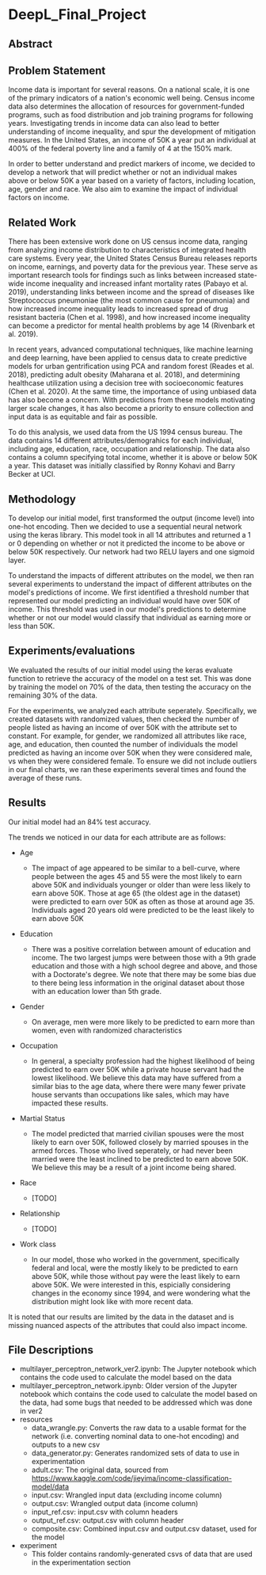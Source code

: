 # DeepL_Final_Project

## Abstract


## Problem Statement
Income data is important for several reasons. On a national scale, it is one of the primary indicators of a nation's economic well being. Census income data also determines the allocation of resources for government-funded programs, such as food distribution and job training programs for following years. Investigating trends in income data can also lead to better understanding of income inequality, and spur the development of mitigation measures. In the United States, an income of 50K a year put an individual at 400% of the federal poverty line and a family of 4 at the 150% mark.

In order to better understand and predict markers of income, we decided to develop a network that will predict whether or not an individual makes above or below 50K a year based on a variety of factors, including location, age, gender and race. We also aim to examine the impact of individual factors on income.

## Related Work

There has been extensive work done on US census income data, ranging from analyzing income distribution to characteristics of integrated health care systems. Every year, the United States Census Bureau releases reports on income, earnings, and poverty data for the previous year. These serve as important research tools for findings such as links between increased state-wide income inequality and increased infant mortality rates (Pabayo et al. 2019), understanding links between income and the spread of diseases like Streptococcus pneumoniae (the most common cause for pneumonia) and how increased income inequality leads to increased spread of drug resistant bacteria (Chen et al. 1998), and how increased income inequality can become a predictor for mental health problems by age 14 (Rivenbark et al. 2019).

In recent years, advanced computational techniques, like machine learning and deep learning, have been applied to census data to create predictive models for urban gentrification using PCA and random forest (Reades et al. 2018), predicting adult obesity (Maharana et al. 2018), and determining healthcase utilization using a decision tree with socioeconomic features (Chen et al. 2020). At the same time, the importance of using unbiased data has also become a concern. With predictions from these models motivating larger scale changes, it has also become a priority to ensure collection and input data is as equitable and fair as possible.

To do this analysis, we used data from the US 1994 census bureau. The data contains 14 different attributes/demograhics for each individual, including age, education, race, occupation and relationship. The data also contains a column specifying total income, whether it is above or below 50K a year. This dataset was initially classified by Ronny Kohavi and Barry Becker at UCI.


## Methodology

To develop our initial model, first transformed the output (income level) into one-hot encoding. Then we decided to use a sequential neural network using the keras library. This model took in all 14 attributes and returned a 1 or 0 depending on whether or not it predicted the income to be above or below 50K respectively. Our network had two RELU layers and one sigmoid layer.

To understand the impacts of different attributes on the model, we then ran several experiments to understand the impact of different attributes on the model's predictions of income. We first identified a threshold number that represented our model predicting an individual would have over 50K of income. This threshold was used in our model's predictions to determine whether or not our model would classify that individual as earning more or less than 50K. 

## Experiments/evaluations
We evaluated the results of our initial model using the keras evaluate function to retrieve the accuracy of the model on a test set. This was done by training the model on 70% of the data, then testing the accuracy on the remaining 30% of the data.

For the experiments, we analyzed each attribute seperately. Specifically, we created datasets with randomized values, then checked the number of people listed as having an income of over 50K with the attribute set to constant. For example, for gender, we randomized all attributes like race, age, and education, then counted the number of individuals the model predicted as having an income over 50K when they were considered male, vs when they were considered female. To ensure we did not include outliers in our final charts, we ran these experiments several times and found the average of these runs.




## Results

Our initial model had an 84% test accuracy.

The trends we noticed in our data for each attribute are as follows:

* Age
    * The impact of age appeared to be similar to a bell-curve, where people between the ages 45 and 55 were the most likely to earn above 50K and individuals younger or older than were less likely to earn above 50K. Those at age 65 (the oldest age in the dataset) were predicted to earn over 50K as often as those at around age 35. Individuals aged 20 years old were predicted to be the least likely to earn above 50K
    
* Education
    * There was a positive correlation between amount of education and income. The two largest jumps were between those with a 9th grade education and those with a high school degree and above, and those with a Doctorate's degree. We note that there may be some bias due to there being less information in the original dataset about those with an education lower than 5th grade.
    
* Gender
    * On average, men were more likely to be predicted to earn more than women, even with randomized characteristics
    
* Occupation
    * In general, a specialty profession had the highest likelihood of being predicted to earn over 50K while a private house servant had the lowest likelihood. We believe this data may have suffered from a similar bias to the age data, where there were many fewer private house servants than occupations like sales, which may have impacted these results.

* Martial Status
    * The model predicted that married civilian spouses were the most likely to earn over 50K, followed closely by married spouses in the armed forces. Those who lived seperately, or had never been married were the least inclined to be predicted to earn above 50K. We believe this may be a result of a joint income being shared.

* Race
    * [TODO]

* Relationship
    * [TODO]
    
* Work class 
    * In our model, those who worked in the government, specifically federal and local, were the mostly likely to be predicted to earn above 50K, while those without pay were the least likely to earn above 50K. We were interested in this, espicially considering changes in the economy since 1994, and were wondering what the distribution might look like with more recent data. 

It is noted that our results are limited by the data in the dataset and is missing nuanced aspects of the attributes that could also impact income. 

## File Descriptions
- multilayer_perceptron_network_ver2.ipynb: The Jupyter notebook which contains the code used to calculate the model based on the data
- multilayer_perceptron_network.ipynb: Older version of the Jupyter notebook which contains the code used to calculate the model based on the data, had some bugs that needed to be addressed which was done in ver2
- resources
    - data_wrangle.py: Converts the raw data to a usable format for the network (i.e. converting nominal data to one-hot encoding) and outputs to a new csv
    - data_generator.py: Generates randomized sets of data to use in experimentation
    - adult.csv: The original data, sourced from https://www.kaggle.com/code/jieyima/income-classification-model/data
    - input.csv: Wrangled input data (excluding income column)
    - output.csv: Wrangled output data (income column)
    - input_ref.csv: input.csv with column headers
    - output_ref.csv: output.csv with column header
    - composite.csv: Combined input.csv and output.csv dataset, used for the model
- experiment
    - This folder contains randomly-generated csvs of data that are used in the experimentation section
